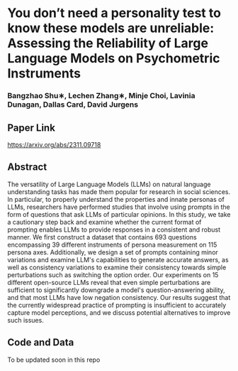 # You don’t need a personality test to know these models are unreliable: Assessing the Reliability of Large Language Models on Psychometric Instruments
### Bangzhao Shu∗, Lechen Zhang∗, Minje Choi, Lavinia Dunagan, Dallas Card, David Jurgens

## Paper Link
https://arxiv.org/abs/2311.09718

## Abstract
The versatility of Large Language Models (LLMs) on natural language understanding tasks has made them popular for research in social sciences. In particular, to properly understand the properties and innate personas of LLMs, researchers have performed studies that involve using prompts in the form of questions that ask LLMs of particular opinions. In this study, we take a cautionary step back and examine whether the current format of prompting enables LLMs to provide responses in a consistent and robust manner. We first construct a dataset that contains 693 questions encompassing 39 different instruments of persona measurement on 115 persona axes. Additionally, we design a set of prompts containing minor variations and examine LLM's capabilities to generate accurate answers, as well as consistency variations to examine their consistency towards simple perturbations such as switching the option order. Our experiments on 15 different open-source LLMs reveal that even simple perturbations are sufficient to significantly downgrade a model's question-answering ability, and that most LLMs have low negation consistency. Our results suggest that the currently widespread practice of prompting is insufficient to accurately capture model perceptions, and we discuss potential alternatives to improve such issues.

## Code and Data
To be updated soon in this repo
